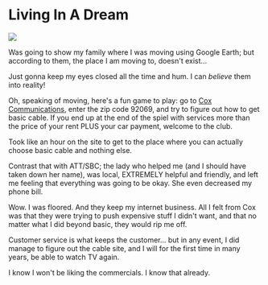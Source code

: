 # Living In A Dream

![](../images/smilax.jpg)

Was going to show my family where I was moving using Google Earth; but according to them, the place I am moving to, doesn't exist...

Just gonna keep my eyes closed all the time and hum. I can *believe* them into reality!

Oh, speaking of moving, here's a fun game to play: go to [Cox Communications](http://cox.com), enter the zip code 92069, and try to figure out how to get basic cable. If you end up at the end of the spiel with services more than the price of your rent PLUS your car payment, welcome to the club.

Took like an hour on the site to get to the place where you can actually choose basic cable and nothing else.

Contrast that with ATT/SBC; the lady who helped me (and I should have taken down her name), was local, EXTREMELY helpful and friendly, and left me feeling that everything was going to be okay. She even decreased my phone bill.

Wow. I was floored. And they keep my internet business. All I felt from Cox was that they were trying to push expensive stuff I didn't want, and that no matter what I did beyond basic, they would rip me off.

Customer service is what keeps the customer... but in any event, I did manage to figure out the cable site, and I will for the first time in many years, be able to watch TV again.

I know I won't be liking the commercials. I know that already.
